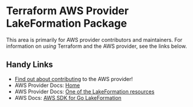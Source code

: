# Terraform AWS Provider LakeFormation Package

This area is primarily for AWS provider contributors and maintainers. For information on _using_ Terraform and the AWS provider, see the links below.

## Handy Links

* [Find out about contributing](https://hashicorp.github.io/terraform-provider-aws/#contribute) to the AWS provider!
* AWS Provider Docs: [Home](https://registry.terraform.io/providers/hashicorp/aws/latest/docs)
* AWS Provider Docs: [One of the LakeFormation resources](https://registry.terraform.io/providers/hashicorp/aws/latest/docs/resources/lakeformation_data_lake_settings)
* AWS Docs: [AWS SDK for Go LakeFormation](https://docs.aws.amazon.com/sdk-for-go/api/service/lakeformation/)
